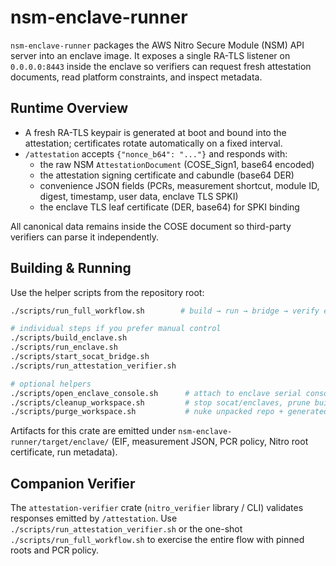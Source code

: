 # nsm-enclave-runner

`nsm-enclave-runner` packages the AWS Nitro Secure Module (NSM) API server into
an enclave image. It exposes a single RA-TLS listener on `0.0.0.0:8443` inside
the enclave so verifiers can request fresh attestation documents, read platform
constraints, and inspect metadata.

## Runtime Overview

- A fresh RA-TLS keypair is generated at boot and bound into the attestation;
  certificates rotate automatically on a fixed interval.
- `/attestation` accepts `{"nonce_b64": "..."}` and responds with:
  - the raw NSM `AttestationDocument` (COSE_Sign1, base64 encoded)
  - the attestation signing certificate and cabundle (base64 DER)
  - convenience JSON fields (PCRs, measurement shortcut, module ID, digest,
    timestamp, user data, enclave TLS SPKI)
  - the enclave TLS leaf certificate (DER, base64) for SPKI binding

All canonical data remains inside the COSE document so third-party verifiers can
parse it independently.

## Building & Running

Use the helper scripts from the repository root:

```bash
./scripts/run_full_workflow.sh        # build → run → bridge → verify end-to-end

# individual steps if you prefer manual control
./scripts/build_enclave.sh
./scripts/run_enclave.sh
./scripts/start_socat_bridge.sh
./scripts/run_attestation_verifier.sh

# optional helpers
./scripts/open_enclave_console.sh      # attach to enclave serial console
./scripts/cleanup_workspace.sh         # stop socat/enclaves, prune build outputs
./scripts/purge_workspace.sh           # nuke unpacked repo + generated files
```

Artifacts for this crate are emitted under `nsm-enclave-runner/target/enclave/`
(EIF, measurement JSON, PCR policy, Nitro root certificate, run metadata).

## Companion Verifier

The `attestation-verifier` crate (`nitro_verifier` library / CLI) validates
responses emitted by `/attestation`. Use `./scripts/run_attestation_verifier.sh`
or the one-shot `./scripts/run_full_workflow.sh` to exercise the entire flow
with pinned roots and PCR policy.
